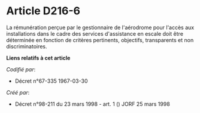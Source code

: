 # Article D216-6

La rémunération perçue par le gestionnaire de l'aérodrome pour l'accès aux installations dans le cadre des services
d'assistance en escale doit être déterminée en fonction de critères pertinents, objectifs, transparents et non
discriminatoires.

**Liens relatifs à cet article**

_Codifié par_:

  - Décret n°67-335 1967-03-30

_Créé par_:

  - Décret n°98-211 du 23 mars 1998 - art. 1 () JORF 25 mars 1998
